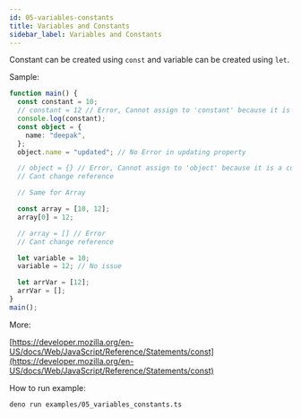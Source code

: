 ```yaml
---
id: 05-variables-constants
title: Variables and Constants
sidebar_label: Variables and Constants
---
```


Constant can be created using `const` and variable can be created using `let`.

Sample:

```typescript
function main() {
  const constant = 10;
  // constant = 12 // Error, Cannot assign to 'constant' because it is a constant.
  console.log(constant);
  const object = {
    name: "deepak",
  };
  object.name = "updated"; // No Error in updating property

  // object = {} // Error, Cannot assign to 'object' because it is a constant.
  // Cant change reference

  // Same for Array

  const array = [10, 12];
  array[0] = 12;

  // array = [] // Error
  // Cant change reference

  let variable = 10;
  variable = 12; // No issue

  let arrVar = [12];
  arrVar = [];
}
main();
```

More:

[https://developer.mozilla.org/en-US/docs/Web/JavaScript/Reference/Statements/const](https://developer.mozilla.org/en-US/docs/Web/JavaScript/Reference/Statements/const)

How to run example:

```bash
deno run examples/05_variables_constants.ts
```
